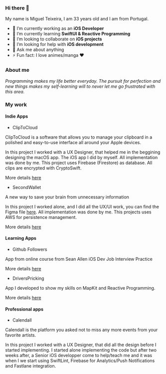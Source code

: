 ### Hi there 👋

My name is Miguel Teixeira, I am 33 years old and I am from Portugal.

- 🔭 I’m currently working as an <b>iOS Developer</b>
- 🌱 I’m currently learning <b>SwiftUI & Reactive Programming</b>
- 👯 I’m looking to collaborate on <b>iOS projects</b>
- 🤔 I’m looking for help with <b>iOS development</b>
- 💬 Ask me about anything
- ⚡ Fun fact: I love animes/manga ❤️

### About me

<i>Programming makes my life better everyday. The pursuit for perfection and new things makes my self-learning will to never let me go frustrated with this area.</i>

### My work

#### Indie Apps

- ClipToCloud <img alt="" src="https://img.shields.io/badge/macOS-%5E10.15-red"> <img alt="" src="https://img.shields.io/badge/AppStore-1.0.1-green"> <img alt="" src="https://img.shields.io/badge/UiKit-blue">

ClipToCloud is a software that allows you to manage your clipboard in a polished and easy-to-use interface all around your Apple devices.

In this project I worked with a UX Designer, that helped me in the beggining designing the macOS app. The iOS app I did by myself. All implementation was done by me. This project uses Firebase (Firestore) as database. All clips are encrypted with CryptoSwift.

More details [here](https://github.com/Mteixeira88/Clip-To-Cloud/blob/master/README.md)

- SecondWallet <img alt="" src="https://img.shields.io/badge/IOS-%5E14-red"> <img alt="" src="https://img.shields.io/badge/AppStore-1.1-green"> <img alt="" src="https://img.shields.io/badge/SwiftUI-2.0-blue">

A new way to save your brain from unnecessary information

In this project I worked alone, and I did all the UX/UI work, you can find the Figma file <a href="https://www.figma.com/file/ibCQRusMUxl7w6HWGdHIvq/Second-Wallet?node-id=0%3A1">here</a>.  All implementation was done by me. This projects uses AWS for persistence management.

More details [here](https://github.com/Mteixeira88/Second-Wallet/blob/main/README.md)

#### Learning Apps

- Github Followers <img alt="" src="https://img.shields.io/badge/UiKit-blue">

App from online course from Sean Allen iOS Dev Job Interview Practice

More details [here](https://github.com/Mteixeira88/Git-Followers-iOS-App)

- DriversPricking <img alt="" src="https://img.shields.io/badge/UiKit-blue"> <img alt="" src="https://img.shields.io/badge/RxSwift-yellow">

App I developed to show my skills on MapKit and Reactive Programming.

More details [here](https://github.com/Mteixeira88/DriversPicking)

#### Professional apps

- Calendall <img alt="" src="https://img.shields.io/badge/Disabled-red">

Calendall is the platform you asked not to miss any more events from your favorite artists.

In this project I worked with a UX Designer, that did all the design before I started implementing. I started alone implementing the code but after two weeks after, a Senior iOS developper come to help/teach me and it was when I we start using SwiftLint, Firebase for Analytics/Push Notifications and Fastlane integration.

<!--
**Mteixeira88/Mteixeira88** is a ✨ _special_ ✨ repository because its `README.md` (this file) appears on your GitHub profile.

![Mteixeira88 github stats](https://github-readme-stats.vercel.app/api?username=mteixeira88&show_icons=true)
-->
